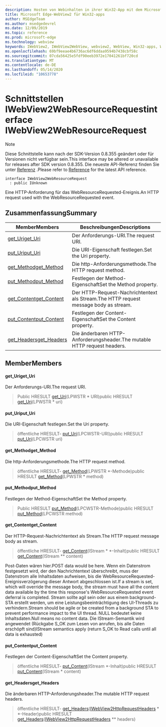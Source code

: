 ```yaml
---
description: Hosten von Webinhalten in ihrer Win32-App mit dem Microsoft Edge WebView2-Steuerelement
title: Microsoft Edge-WebView2 für Win32-apps
author: MSEdgeTeam
ms.author: msedgedevrel
ms.date: 12/09/2019
ms.topic: reference
ms.prod: microsoft-edge
ms.technology: webview
keywords: IWebView2, IWebView2WebView, webview2, WebView, Win32-apps, Win32, Edge
ms.openlocfilehash: 69bf9eeae4b6736ac6df6ddaa9594b7438cbf58c
ms.sourcegitcommit: 07cda56425e5fdf90eeb3972e17041261bf720cd
ms.translationtype: MT
ms.contentlocale: de-DE
ms.lasthandoff: 05/14/2020
ms.locfileid: "10653778"
---
```

# <span data-ttu-id="94b0f-104">Schnittstellen IWebView2WebResourceRequest</span><span class="sxs-lookup"><span data-stu-id="94b0f-104">interface IWebView2WebResourceRequest</span></span> 

> [!NOTE]
> <span data-ttu-id="94b0f-105">Diese Schnittstelle kann nach der SDK-Version 0.8.355 geändert oder für Versionen nicht verfügbar sein.</span><span class="sxs-lookup"><span data-stu-id="94b0f-105">This interface may be altered or unavailable for releases after SDK version 0.8.355.</span></span> <span data-ttu-id="94b0f-106">Die neueste API-Referenz finden Sie unter [Referenz](../../../webview2-api-reference.md) .</span><span class="sxs-lookup"><span data-stu-id="94b0f-106">Please refer to [Reference](../../../webview2-api-reference.md) for the latest API reference.</span></span>

```
interface IWebView2WebResourceRequest
  : public IUnknown
```

<span data-ttu-id="94b0f-107">Eine HTTP-Anforderung für das WebResourceRequested-Ereignis.</span><span class="sxs-lookup"><span data-stu-id="94b0f-107">An HTTP request used with the WebResourceRequested event.</span></span>

## <span data-ttu-id="94b0f-108">Zusammenfassung</span><span class="sxs-lookup"><span data-stu-id="94b0f-108">Summary</span></span>

 <span data-ttu-id="94b0f-109">Member</span><span class="sxs-lookup"><span data-stu-id="94b0f-109">Members</span></span>                        | <span data-ttu-id="94b0f-110">Beschreibungen</span><span class="sxs-lookup"><span data-stu-id="94b0f-110">Descriptions</span></span>
--------------------------------|---------------------------------------------
[<span data-ttu-id="94b0f-111">get_Uri</span><span class="sxs-lookup"><span data-stu-id="94b0f-111">get_Uri</span></span>](#get_uri) | <span data-ttu-id="94b0f-112">Der Anforderungs-URI.</span><span class="sxs-lookup"><span data-stu-id="94b0f-112">The request URI.</span></span>
[<span data-ttu-id="94b0f-113">put_Uri</span><span class="sxs-lookup"><span data-stu-id="94b0f-113">put_Uri</span></span>](#put_uri) | <span data-ttu-id="94b0f-114">Die URI-Eigenschaft festlegen.</span><span class="sxs-lookup"><span data-stu-id="94b0f-114">Set the Uri property.</span></span>
[<span data-ttu-id="94b0f-115">get_Method</span><span class="sxs-lookup"><span data-stu-id="94b0f-115">get_Method</span></span>](#get_method) | <span data-ttu-id="94b0f-116">Die http-Anforderungsmethode.</span><span class="sxs-lookup"><span data-stu-id="94b0f-116">The HTTP request method.</span></span>
[<span data-ttu-id="94b0f-117">put_Method</span><span class="sxs-lookup"><span data-stu-id="94b0f-117">put_Method</span></span>](#put_method) | <span data-ttu-id="94b0f-118">Festlegen der Method-Eigenschaft</span><span class="sxs-lookup"><span data-stu-id="94b0f-118">Set the Method property.</span></span>
[<span data-ttu-id="94b0f-119">get_Content</span><span class="sxs-lookup"><span data-stu-id="94b0f-119">get_Content</span></span>](#get_content) | <span data-ttu-id="94b0f-120">Der HTTP-Request-Nachrichtentext als Stream.</span><span class="sxs-lookup"><span data-stu-id="94b0f-120">The HTTP request message body as stream.</span></span>
[<span data-ttu-id="94b0f-121">put_Content</span><span class="sxs-lookup"><span data-stu-id="94b0f-121">put_Content</span></span>](#put_content) | <span data-ttu-id="94b0f-122">Festlegen der Content-Eigenschaft</span><span class="sxs-lookup"><span data-stu-id="94b0f-122">Set the Content property.</span></span>
[<span data-ttu-id="94b0f-123">get_Headers</span><span class="sxs-lookup"><span data-stu-id="94b0f-123">get_Headers</span></span>](#get_headers) | <span data-ttu-id="94b0f-124">Die änderbaren HTTP-Anforderungsheader.</span><span class="sxs-lookup"><span data-stu-id="94b0f-124">The mutable HTTP request headers.</span></span>

## <span data-ttu-id="94b0f-125">Member</span><span class="sxs-lookup"><span data-stu-id="94b0f-125">Members</span></span>

#### <span data-ttu-id="94b0f-126">get_Uri</span><span class="sxs-lookup"><span data-stu-id="94b0f-126">get_Uri</span></span> 

<span data-ttu-id="94b0f-127">Der Anforderungs-URI.</span><span class="sxs-lookup"><span data-stu-id="94b0f-127">The request URI.</span></span>

> <span data-ttu-id="94b0f-128">Public HRESULT [get_Uri](#get_uri)(LPWSTR \* URI)</span><span class="sxs-lookup"><span data-stu-id="94b0f-128">public HRESULT [get_Uri](#get_uri)(LPWSTR \* uri)</span></span>

#### <span data-ttu-id="94b0f-129">put_Uri</span><span class="sxs-lookup"><span data-stu-id="94b0f-129">put_Uri</span></span> 

<span data-ttu-id="94b0f-130">Die URI-Eigenschaft festlegen.</span><span class="sxs-lookup"><span data-stu-id="94b0f-130">Set the Uri property.</span></span>

> <span data-ttu-id="94b0f-131">öffentliche HRESULT- [put_Uri](#put_uri)(LPCWSTR-URI)</span><span class="sxs-lookup"><span data-stu-id="94b0f-131">public HRESULT [put_Uri](#put_uri)(LPCWSTR uri)</span></span>

#### <span data-ttu-id="94b0f-132">get_Method</span><span class="sxs-lookup"><span data-stu-id="94b0f-132">get_Method</span></span> 

<span data-ttu-id="94b0f-133">Die http-Anforderungsmethode.</span><span class="sxs-lookup"><span data-stu-id="94b0f-133">The HTTP request method.</span></span>

> <span data-ttu-id="94b0f-134">öffentliche HRESULT- [get_Method](#get_method)(LPWSTR \*-Methode)</span><span class="sxs-lookup"><span data-stu-id="94b0f-134">public HRESULT [get_Method](#get_method)(LPWSTR \* method)</span></span>

#### <span data-ttu-id="94b0f-135">put_Method</span><span class="sxs-lookup"><span data-stu-id="94b0f-135">put_Method</span></span> 

<span data-ttu-id="94b0f-136">Festlegen der Method-Eigenschaft</span><span class="sxs-lookup"><span data-stu-id="94b0f-136">Set the Method property.</span></span>

> <span data-ttu-id="94b0f-137">Public HRESULT [put_Method](#put_method)(LPCWSTR-Methode)</span><span class="sxs-lookup"><span data-stu-id="94b0f-137">public HRESULT [put_Method](#put_method)(LPCWSTR method)</span></span>

#### <span data-ttu-id="94b0f-138">get_Content</span><span class="sxs-lookup"><span data-stu-id="94b0f-138">get_Content</span></span> 

<span data-ttu-id="94b0f-139">Der HTTP-Request-Nachrichtentext als Stream.</span><span class="sxs-lookup"><span data-stu-id="94b0f-139">The HTTP request message body as stream.</span></span>

> <span data-ttu-id="94b0f-140">öffentliche HRESULT- [get_Content](#get_content)(IStream \* \*-Inhalt)</span><span class="sxs-lookup"><span data-stu-id="94b0f-140">public HRESULT [get_Content](#get_content)(IStream \*\* content)</span></span>

<span data-ttu-id="94b0f-141">Post-Daten wären hier.</span><span class="sxs-lookup"><span data-stu-id="94b0f-141">POST data would be here.</span></span> <span data-ttu-id="94b0f-142">Wenn ein Datenstrom festgesetzt wird, der den Nachrichtentext überschreibt, muss der Datenstrom alle Inhaltsdaten aufweisen, bis die WebResourceRequested-Ereignisverzögerung dieser Antwort abgeschlossen ist.</span><span class="sxs-lookup"><span data-stu-id="94b0f-142">If a stream is set, which will override the message body, the stream must have all the content data available by the time this response's WebResourceRequested event deferral is completed.</span></span> <span data-ttu-id="94b0f-143">Stream sollte agil sein oder aus einem background-STA erstellt werden, um eine Leistungsbeeinträchtigung des UI-Threads zu verhindern.</span><span class="sxs-lookup"><span data-stu-id="94b0f-143">Stream should be agile or be created from a background STA to prevent performance impact to the UI thread.</span></span> <span data-ttu-id="94b0f-144">NULL bedeutet keine Inhaltsdaten.</span><span class="sxs-lookup"><span data-stu-id="94b0f-144">Null means no content data.</span></span> <span data-ttu-id="94b0f-145">Die IStream-Semantik wird angewendet (Rückgabe S_OK zum Lesen von anrufen, bis alle Daten erschöpft sind)</span><span class="sxs-lookup"><span data-stu-id="94b0f-145">IStream semantics apply (return S_OK to Read calls until all data is exhausted)</span></span>

#### <span data-ttu-id="94b0f-146">put_Content</span><span class="sxs-lookup"><span data-stu-id="94b0f-146">put_Content</span></span> 

<span data-ttu-id="94b0f-147">Festlegen der Content-Eigenschaft</span><span class="sxs-lookup"><span data-stu-id="94b0f-147">Set the Content property.</span></span>

> <span data-ttu-id="94b0f-148">öffentliche HRESULT- [put_Content](#put_content)(IStream \*-Inhalt)</span><span class="sxs-lookup"><span data-stu-id="94b0f-148">public HRESULT [put_Content](#put_content)(IStream \* content)</span></span>

#### <span data-ttu-id="94b0f-149">get_Headers</span><span class="sxs-lookup"><span data-stu-id="94b0f-149">get_Headers</span></span> 

<span data-ttu-id="94b0f-150">Die änderbaren HTTP-Anforderungsheader.</span><span class="sxs-lookup"><span data-stu-id="94b0f-150">The mutable HTTP request headers.</span></span>

> <span data-ttu-id="94b0f-151">öffentliche HRESULT- [get_Headers](#get_headers)([IWebView2HttpRequestHeaders](IWebView2HttpRequestHeaders.md) \* \*-Header)</span><span class="sxs-lookup"><span data-stu-id="94b0f-151">public HRESULT [get_Headers](#get_headers)([IWebView2HttpRequestHeaders](IWebView2HttpRequestHeaders.md) \*\* headers)</span></span>

